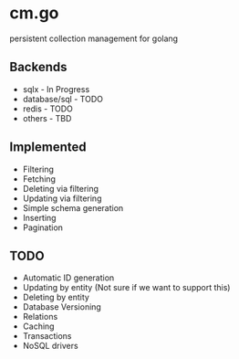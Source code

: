 # cm.go

persistent collection management for golang

## Backends

 * sqlx 		- In Progress
 * database/sql - TODO
 * redis 		- TODO
 * others		- TBD

## Implemented

 * Filtering
 * Fetching
 * Deleting via filtering
 * Updating via filtering
 * Simple schema generation
 * Inserting
 * Pagination

## TODO

 * Automatic ID generation
 * Updating by entity (Not sure if we want to support this)
 * Deleting by entity
 * Database Versioning
 * Relations
 * Caching
 * Transactions
 * NoSQL drivers
